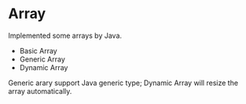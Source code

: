 # Array

Implemented some arrays by Java.

- Basic Array
- Generic Array
- Dynamic Array

Generic arary support Java generic type; Dynamic Array will resize the array
automatically.
